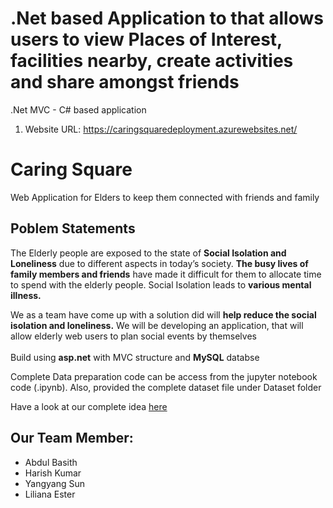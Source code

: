 # .Net based Application to that allows users to view Places of Interest, facilities nearby, create activities and share amongst friends 
 .Net MVC - C# based application
 
1. Website URL: https://caringsquaredeployment.azurewebsites.net/

# Caring Square
Web Application for Elders to keep them connected with friends and family

## Poblem Statements
The Elderly people are exposed to the state of <b>Social Isolation and Loneliness</b> due to different aspects in today’s society. 
<b>The busy lives of family members and friends</b> have made it difficult for them to allocate time to spend with the elderly people.
Social Isolation leads to <b>various mental illness.</b> 


We as a team have come up with a solution did will <b>help reduce the social 
isolation and loneliness.</b> We will be developing an application, that will allow 
elderly web users to plan social events by themselves 
<br>
<br>
Build using <b>asp.net</b> with MVC structure and <b>MySQL</b> databse

Complete Data preparation code can be access from the jupyter notebook code (.ipynb).
Also, provided the complete dataset file under Dataset folder


Have a look at our complete idea [here](https://bit.ly/CaringSquare)


## Our Team Member:
* Abdul Basith
* Harish Kumar
* Yangyang Sun
* Liliana Ester

